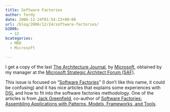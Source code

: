 ```yaml
---
title: Software Factories
author: ferdy
date: 2006-12-24T01:54:23+00:00
url: /blog/2006/12/24/software-factories/
b2006:
  - 12
bcategories:
  - MDD
  - Microsoft

---
```

I get a copy of the last [The Architecture Journal][1], by [Microsoft][2], obtained by my manager at the [Microsoft Strategic Architect Forum (SAF)][3].

This issue is focused on “[Software Factories][4]” (I don&#8217;t like this name, it could be confusing) and it has nice articles that explains some experiences with <acronym title="Domain Specific Languages">DSL</acronym> and how to fit into the software factories methodology. One of the articles is from [Jack Greenfield][5], co-author of [Software Factories: Assembling Applications with Patterns, Models, Frameworks, and Tools][6].

 [1]: http://www.architecturejournal.net/2006/issue9/
 [2]: http://www.microsoft.com/
 [3]: http://blogs.msdn.com/mikewalker/archive/2006/11/27/what-is-the-microsoft-strategic-architect-forum-saf.aspx
 [4]: http://en.wikipedia.org/wiki/Software_factory
 [5]: http://blogs.msdn.com/jackgr/
 [6]: http://www.amazon.com/gp/product/0471202843?ie=UTF8&tag=ferranrodenasweb&linkCode=as2&camp=1789&creative=9325&creativeASIN=0471202843